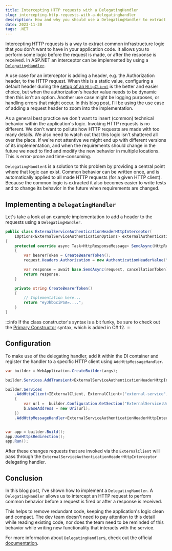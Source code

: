 ```yaml
---
title: Intercepting HTTP requests with a DelegatingHandler
slug: intercepting-http-requests-with-a-delegatinghandler
description: How and why you should use a DelegatingHandler to extract common HTTP request behavior.
date: 2023-11-30
tags: .NET
---
```


Intercepting HTTP requests is a way to extract common infrastructure logic that you don't want to have in your application code.
It allows you to perform some logic before the request is made, or after the response is received.
In ASP.NET an interceptor can be implemented by using a [`DelegatingHandler`](https://learn.microsoft.com/en-us/dotnet/api/system.net.http.delegatinghandler?view=net-8.0).

A use case for an interceptor is adding a header, e.g. the Authorization header, to the HTTP request.
When this is a static value, configuring a default header during the [setup of an `HttpClient`](../refactor-your-net-http-clients-to-typed-http-clients/index.md#configure-http-clients) is the better and easier choice, but when the authorization's header value needs to be dynamic then this isn't an option.
Another use case might be logging purposes, or handling errors that might occur.
In this blog post, I'll be using the use case of adding a request header to zoom into the implementation.

As a general best practice we don't want to insert (common) technical behavior within the application's logic.
Invoking HTTP requests is no different.
We don't want to pollute how HTTP requests are made with too many details.
We also need to watch out that this logic isn't shattered all over the place.
If we're not attentive we might end up with different versions of its implementation, and when the requirements should change in the future we need to find and modify the new behavior in multiple locations.
This is error-prone and time-consuming.

`DelegatingHandler`s is a solution to this problem by providing a central point where that logic can exist.
Common behavior can be written once, and is automatically applied to all made HTTP requests (for a given HTTP client).
Because the common logic is extracted it also becomes easier to write tests and to change its behavior in the future when requirements are changed.

## Implementing a `DelegatingHandler`

Let's take a look at an example implementation to add a header to the requests using a `DelegatingHandler`.

```cs ExternalServiceAuthenticationHeaderHttpInterceptor.cs {4-11}
public class ExternalServiceAuthenticationHeaderHttpInterceptor(
    IOptions<ExternalServiceAuthenticationOptions> externalAuthenticationOptions) : DelegatingHandler
{
    protected override async Task<HttpResponseMessage> SendAsync(HttpRequestMessage request, CancellationToken cancellationToken)
    {
        var bearerToken = CreateBearerToken();
        request.Headers.Authorization = new AuthenticationHeaderValue("Bearer", bearerToken);

        var response = await base.SendAsync(request, cancellationToken);
        return response;
    }

    private string CreateBearerToken()
    {
        // Implementation here...
        return "eyJhbGciPSA=....";
    }
}
```

:::info
If the class constructor's syntax is a bit funky, be sure to check out the [Primary Constructor](/bits/the-evolution-of-csharp-constructors) syntax, which is added in C# 12.
:::

## Configuration

To make use of the delegating handler, add it within the DI container and register the handler to a specific HTTP client using `AddHttpMessageHandler`.

```cs Program.cs {3, 5-11}
var builder = WebApplication.CreateBuilder(args);

builder.Services.AddTransient<ExternalServiceAuthenticationHeaderHttpInterceptor>();

builder.Services
    .AddHttpClient<IExternalClient, ExternalClient>("external-service", b =>
    {
        var url =  builder.Configuration.GetSection("ExternalService:Url").Value;
        b.BaseAddress = new Uri(url);
    })
    .AddHttpMessageHandler<ExternalServiceAuthenticationHeaderHttpInterceptor>();


var app = builder.Build();
app.UseHttpsRedirection();
app.Run();
```

After these changes requests that are invoked via the `ExternalClient` will pass through the `ExternalServiceAuthenticationHeaderHttpInterceptor` delegating handler.

## Conclusion

In this blog post, I've shown how to implement a `DelegatingHandler`.
A `DelegatingHandler` allows us to intercept an HTTP request to perform common behavior before a request is fired or after a response is received.

This helps to remove redundant code, keeping the application's logic clean and compact.
The dev team doesn't need to pay attention to this detail while reading existing code, nor does the team need to be reminded of this behavior while writing new functionality that interacts with the service.

For more information about `DelegatingHandler`s, check out the official [documentation](https://learn.microsoft.com/en-us/aspnet/core/fundamentals/http-requests?view=aspnetcore-8.0#outgoing-request-middleware).
